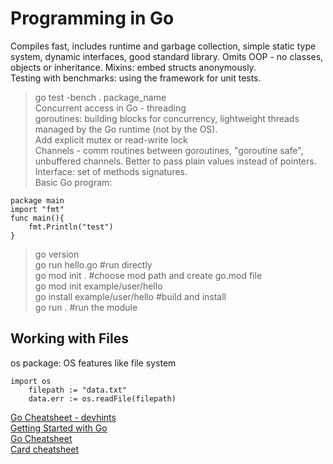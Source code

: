 # Programming in Go    
Compiles fast, includes runtime and garbage collection, simple static type system, dynamic interfaces, good standard library. Omits OOP - no classes, objects or inheritance. Mixins: embed structs anonymously.     
Testing with benchmarks: using the framework for unit tests.   
> go test -bench . package_name    
Concurrent access in Go - threading    
goroutines: building blocks for concurrency, lightweight threads managed by the Go runtime (not by the OS).    
Add explicit mutex or read-write lock    
Channels - comm routines between goroutines, "goroutine safe", unbuffered channels. Better to pass plain values instead of pointers.    
Interface: set of methods signatures.    
Basic Go program:  
```
package main 
import "fmt"
func main(){
    fmt.Println("test")
}
```

> go version   
> go run hello.go    #run directly    
> go mod init .      #choose mod path and create go.mod file   
> go mod init example/user/hello     
> go install example/user/hello      #build and install   
> go run .     #run the module    

## Working with Files   
os package: OS features like file system    
```
import os 
    filepath := "data.txt" 
    data.err := os.readFile(filepath)
```


[Go Cheatsheet - devhints](https://devhints.io/go)     
[Getting Started with Go](https://go.dev/doc/tutorial/getting-started)      
[Go Cheatsheet](https://github.com/a8m/golang-cheat-sheet)     
[Card cheatsheet](https://cheatsheets.zip/go)